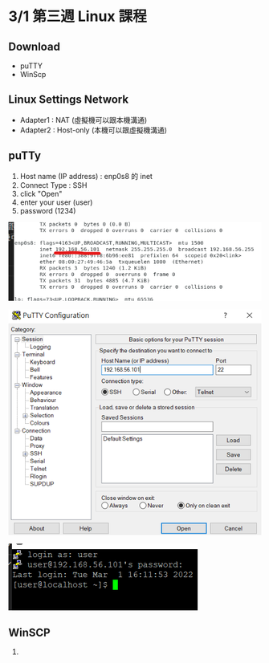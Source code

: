 # 3/1 第三週 Linux 課程

## Download
* puTTY
* WinScp

## Linux Settings Network
* Adapter1 : NAT (虛擬機可以跟本機溝通)
* Adapter2 : Host-only (本機可以跟虛擬機溝通)

## puTTy
1. Host name (IP address) : enp0s8 的 inet 
2. Connect Type : SSH
3. click "Open"
4. enter your user (user)
5. password (1234)

![](https://github.com/yucing/linux/blob/main/picture/putty1.png)

![](https://github.com/yucing/linux/blob/main/picture/putty2.png)

![](https://github.com/yucing/linux/blob/main/picture/putty3.png)

## WinSCP
1.